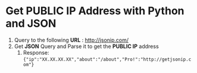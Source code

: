 # Get PUBLIC IP Address with Python and JSON

 1. Query to the following **URL** : http://jsonip.com/
 2. Get **JSON** Query and Parse it to get the **PUBLIC IP** address
    1. Response: ```{"ip":"XX.XX.XX.XX","about":"/about","Pro!":"http://getjsonip.com"}```
    
